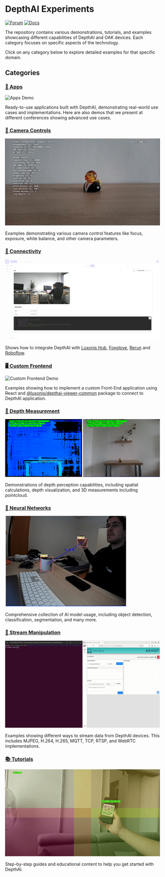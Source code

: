 # DepthAI Experiments

[![Forum](https://img.shields.io/badge/Forum-discuss-orange)](https://discuss.luxonis.com/)
[![Docs](https://img.shields.io/badge/Docs-DepthAI-yellow)](https://docs.luxonis.com)

The repository contains various demonstrations, tutorials, and examples showcasing different capabilities of DepthAI and OAK devices. Each category focuses on specific aspects of the technology.

Click on any category below to explore detailed examples for that specific domain.

## Categories

### [📱 Apps](apps/)

![Apps Demo](apps/default-app/media/demo.gif)

Ready-to-use applications built with DepthAI, demonstrating real-world use cases and implementations. Here are also demos that we present at different conferences showing advanced use cases.

### [🎥 Camera Controls](camera-controls/)

![Camera Controls Demo](camera-controls/manual-camera-control/media/example.gif)

Examples demonstrating various camera control features like focus, exposure, white balance, and other camera parameters.

### [🔌 Connectivity](connectivity/)

![Connectivity Demo](connectivity/hub-snaps-events/media/snap.png)

Shows how to integrate DepthAI with [Luxonis Hub](https://hub.luxonis.com/), [Foxglove](https://docs.foxglove.dev/docs/introduction/), [Rerun](https://rerun.io/docs/getting-started/what-is-rerun) and [Roboflow](https://roboflow.com).

### [🖥️ Custom Frontend](custom-frontend/)

![Custom Frontend Demo](custom-frontend/raw-stream/media/message_sending.gif)

Examples showing how to implement a custom Front-End application using React and [@luxonis/depthai-viewer-common](https://www.npmjs.com/package/@luxonis/depthai-viewer-common?activeTab=readme) package to connect to DepthAI application.

### [📏 Depth Measurement](depth-measurement/)

![Depth Measurement Demo](depth-measurement/stereo-runtime-configuration/media/example.png)

Demonstrations of depth perception capabilities, including spatial calculations, depth visualization, and 3D measurements including pointcloud.

### [🧠 Neural Networks](neural-networks/)

![Neural Networks Demo](neural-networks/object-detection/human-machine-safety/media/hms.gif)

Comprehensive collection of AI model usage, including object detection, classification, segmentation, and many more.

### [🔄 Stream Manipulation](stream-manipulation/)

![Stream Manipulation Demo](stream-manipulation/poe-mqtt/media/mqtt_client.gif)

Examples showing different ways to stream data from DepthAI devices. This includes MJPEG, H.264, H.265, MQTT, TCP, RTSP, and WebRTC implementations.

### [📚 Tutorials](tutorials/)

![Tutorials Demo](tutorials/qr-with-tiling/media/example.gif)

Step-by-step guides and educational content to help you get started with DepthAI.
